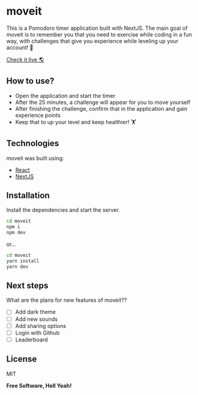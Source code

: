 # moveit

This is a Pomodoro timer application built with NextJS. The main goal of moveit is to remember you that you need to exercise while coding in a fun way, with challenges that give you experience while leveling up your account! 🥇

[Check it live 🌎](https://moveit-red-xi.vercel.app)

## How to use?

- Open the application and start the timer
- After the 25 minutes, a challenge will appear for you to move yourself
- After finishing the challenge, confirm that in the application and gain experience points
- Keep that to up your level and keep healthier! ️️🏋

## Technologies

moveit was built using:

- [React](https://reactjs.org)
- [NextJS](https://nextjs.org)

## Installation

Install the dependencies and start the server.

```sh
cd moveit
npm i
npm dev
```

or...

```sh
cd moveit
yarn install
yarn dev
```

## Next steps

What are the plans for new features of moveit??

- [ ] Add dark theme
- [ ] Add new sounds
- [ ] Add sharing options
- [ ] Login with Github
- [ ] Leaderboard

## License

MIT

**Free Software, Hell Yeah!**
